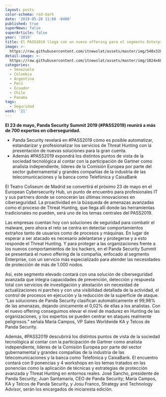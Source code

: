 ```yaml
---
layout: posts
color-schema: red-dark
date: '2019-05-20 11:08 -0400'
published: true
superNews: false
superArticle: false
year: '2019'
title: El PASS2019 llega con un nuevo offering para el segmento Enterprise
image: >-
  https://raw.githubusercontent.com/itnewslat/assets/master/img/540x320/pass2019-p.jpg
detail-image: >-
  https://raw.githubusercontent.com/itnewslat/assets/master/img/1024x680/pass2019-g.jpg
categories:
  - Venezuela
  - Colombia
  - Argentina
  - Perú
  - Ecuador
  - Chile
  - Panama
tags:
  - Seguridad
week: '21'
---
```

**El 23 de mayo, Panda Security Summit 2019 (#PASS2019) reunirá a más de 700 expertos en ciberseguridad.**

- Panda Security revelará en #PASS2019 cómo es posible automatizar, estandarizar y profesionalizar los servicios de Threat Hunting con la presentación de nuevas soluciones para la gran cuenta.
- Además #PASS2019 expondrá los distintos puntos de vista de la sociedad tecnológica al contar con la participación de Gartner como analista independiente, líderes de la Comisión Europea por parte del sector gubernamental y grandes compañías de la industria de las telecomunicaciones y la banca como Telefónica y CaixaBank

El Teatro Coliseum de Madrid se convertirá el próximo 23 de mayo en el European Cybersecurity Hub, un punto de encuentro para profesionales IT y sus partners donde se conocerán las últimas innovaciones en ciberseguridad. La proactividad en la búsqueda de amenazas avanzadas como el proceso de Threat Hunting, que llega allí donde las herramientas tradicionales no pueden, será uno de los temas centrales del PASS2019. 

Las empresas cuentan hoy con soluciones de seguridad para combatir el malware, pero ahora el reto se centra en detectar comportamientos extraños tanto de usuarios como de procesos y máquinas. En lugar de esperar a ser atacado es necesario adelantarse y protegerse y a esto responde el Threat Hunting. Y para proteger a las organizaciones frente a los nuevos comportamientos de los hackers, en el Panda Security Summit se presentará el nuevo offering de la compañía, enfocado al segmento Enterprise, con un servicio más especializado para atender las necesidades de protección de más de 1.000 nodos.  

Así, este segmento elevado contará con una solución de ciberseguridad avanzada que integra capacidades de prevención, detección y respuesta total con servicios de investigación y atestación sin necesidad de actualizaciones ni parches y con una visibilidad detallada de la actividad, el control de procesos en ejecución y la reducción de la superficie de ataque. “Las soluciones de Panda Security clasifican automáticamente el 99,98% de las amenazas, dejando únicamente el 0,02% de ellas a los analistas. Con el nuevo offering conseguimos elevar el nivel de madurez en Hunting de las organizaciones, y los expertos se pueden centrar en ataques realmente peligrosos.” señala María Campos, VP Sales Worldwide KA y Telcos de Panda Security.

Además, #PASS2019 descubrirá los distintos puntos de vista de la sociedad tecnológica al contar con la participación de Gartner como analista independiente, líderes de la Comisión Europea por parte del sector gubernamental y grandes compañías de la industria de las telecomunicaciones y la banca como Telefónica y CaixaBank. El encuentro contará con 9 ponencias y 4 workshops en los temas tratados en las ponencias como la aplicación de técnicas y estrategias de protección avanzada y Threat Hunting en entornos reales. José Sancho, presidente de Panda Security; Juan Santamaría, CEO de Panda Security; María Campos, KA y Telcos de Panda Security, y Josu Franco, Strategy and Technology Advisor, serán los encargados de iniciaresta edición.